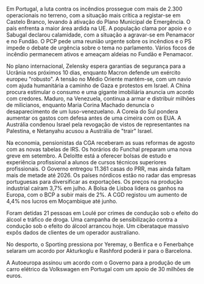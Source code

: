 Em Portugal, a luta contra os incêndios prossegue com mais de 2.300 operacionais no terreno, com a situação mais crítica a registar-se em Castelo Branco, levando à ativação do Plano Municipal de Emergência. O país enfrenta a maior área ardida na UE.  A população clama por apoio e o Sabugal declarou calamidade, com a situação a agravar-se em Penamacor e no Fundão. O PCP pede uma reunião urgente sobre os incêndios e o PS impede o debate de urgência sobre o tema no parlamento. Vários focos de incêndio permanecem ativos e ameaçam aldeias no Fundão e Penamacor.

No plano internacional, Zelensky espera garantias de segurança para a Ucrânia nos próximos 10 dias, enquanto Macron defende um exército europeu "robusto". A tensão no Médio Oriente mantém-se, com um navio com ajuda humanitária a caminho de Gaza e protestos em Israel.  A China procura estimular o consumo e uma gigante imobiliária anuncia um acordo com credores. Maduro, na Venezuela, continua a armar e distribuir milhões de milicianos, enquanto Maria Corina Machado denuncia o desaparecimento de um luso-venezuelano. A Coreia do Sul pondera aumentar os gastos com defesa antes de uma cimeira com os EUA. A Austrália condenou Israel pela revogação de vistos de representantes na Palestina, e Netanyahu acusou a Austrália de "trair" Israel.

Na economia, pensionistas da CGA receberam as suas reformas de agosto com as novas tabelas de IRS. Os horários do Funchal preparam uma nova greve em setembro. A Deloitte está a oferecer bolsas de estudo e experiência profissional a alunos de cursos técnicos superiores profissionais. O Governo entregou 11.361 casas do PRR, mas ainda faltam mais de metade até 2026. Os países nórdicos estão no radar das empresas portuguesas para diversificar as exportações. Os preços na produção industrial caíram 3,7% em julho. A Bolsa de Lisboa lidera os ganhos na Europa, com o BCP a subir mais de 2%. A CGD registou um aumento de 4,4% nos lucros em Moçambique até junho.

Foram detidas 21 pessoas em Loulé por crimes de condução sob o efeito do álcool e tráfico de droga.  Uma campanha de sensibilização contra a condução sob o efeito do álcool arrancou hoje. Um ciberataque massivo expôs dados de clientes de um operador australiano.

No desporto, o Sporting pressiona por Yeremay, o Benfica e o Fenerbahçe selaram um acordo por Akturkoglu e Rashford poderá ir para o Barcelona.

A Autoeuropa assinou um acordo com o Governo para a produção de um carro elétrico da Volkswagen em Portugal com um apoio de 30 milhões de euros.